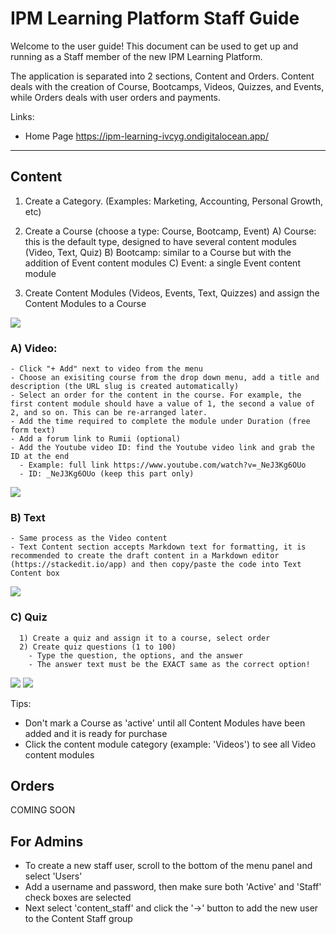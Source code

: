 # IPM Learning Platform Staff Guide

Welcome to the user guide! This document can be used to get up and running as a Staff member of the new IPM Learning Platform.

The application is separated into 2 sections, Content and Orders. Content deals with the creation of Course, Bootcamps, Videos, Quizzes, and Events, while Orders deals with user orders and payments.

Links:
- Home Page https://ipm-learning-ivcyg.ondigitalocean.app/

---

## Content

1) Create a Category. (Examples: Marketing, Accounting, Personal Growth, etc)


2) Create a Course (choose a type: Course, Bootcamp, Event)
  A) Course: this is the default type, designed to have several content modules (Video, Text, Quiz)
  B) Bootcamp: similar to a Course but with the addition of Event content modules
  C) Event: a single Event content module

4) Create Content Modules (Videos, Events, Text, Quizzes) and assign the Content Modules to a Course

![](https://ipm-media.sgp1.digitaloceanspaces.com/staff-guide/overview.png)

### A) Video: 
    - Click "+ Add" next to video from the menu
    - Choose an exisiting course from the drop down menu, add a title and description (the URL slug is created automatically)
    - Select an order for the content in the course. For example, the first content module should have a value of 1, the second a value of 2, and so on. This can be re-arranged later.
    - Add the time required to complete the module under Duration (free form text)
    - Add a forum link to Rumii (optional)
    - Add the Youtube video ID: find the Youtube video link and grab the ID at the end
      - Example: full link https://www.youtube.com/watch?v=_NeJ3Kg6OUo
      - ID: _NeJ3Kg6OUo (keep this part only)
 
 ![](https://ipm-media.sgp1.digitaloceanspaces.com/staff-guide/create_video.png)
 
 ### B) Text
    - Same process as the Video content
    - Text Content section accepts Markdown text for formatting, it is recommended to create the draft content in a Markdown editor (https://stackedit.io/app) and then copy/paste the code into Text Content box
   
  ![](https://ipm-media.sgp1.digitaloceanspaces.com/staff-guide/create_text.png)
  
 ### C) Quiz
      1) Create a quiz and assign it to a course, select order
      2) Create quiz questions (1 to 100)
        - Type the question, the options, and the answer
        - The answer text must be the EXACT same as the correct option!
 
 ![](https://ipm-media.sgp1.digitaloceanspaces.com/staff-guide/create_quiz.png)
  ![](https://ipm-media.sgp1.digitaloceanspaces.com/staff-guide/add_quiz_question.png)
    
Tips:
- Don't mark a Course as 'active' until all Content Modules have been added and it is ready for purchase
- Click the content module category (example: 'Videos') to see all Video content modules


## Orders

COMING SOON


## For Admins
- To create a new staff user, scroll to the bottom of the menu panel and select 'Users'
- Add a username and password, then make sure both 'Active' and 'Staff' check boxes are selected
- Next select 'content_staff' and click the '->' button to add the new user to the Content Staff group
